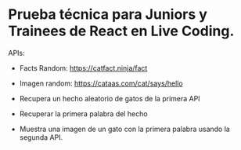 # Prueba técnica para Juniors y Trainees de React en Live Coding.

APIs:

- Facts Random: https://catfact.ninja/fact
- Imagen random: https://cataas.com/cat/says/hello


- Recupera un hecho aleatorio de gatos de la primera API
- Recuperar la primera palabra del hecho
- Muestra una imagen de un gato con la primera palabra usando la segunda API.
